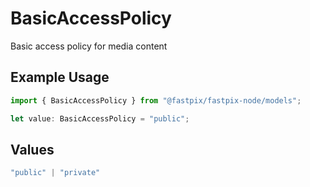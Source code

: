 # BasicAccessPolicy

Basic access policy for media content

## Example Usage

```typescript
import { BasicAccessPolicy } from "@fastpix/fastpix-node/models";

let value: BasicAccessPolicy = "public";
```

## Values

```typescript
"public" | "private"
```